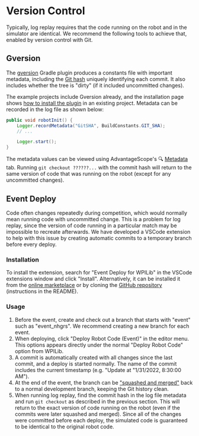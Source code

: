 # Version Control

Typically, log replay requires that the code running on the robot and in the simulator are identical. We recommend the following tools to achieve that, enabled by version control with Git.

## Gversion

The [gversion](https://github.com/lessthanoptimal/gversion-plugin) Gradle plugin produces a constants file with important metadata, including the [Git hash](https://www.mikestreety.co.uk/blog/the-git-commit-hash/) uniquely identifying each commit. It also includes whether the tree is "dirty" (if it included uncommitted changes).

The example projects include Gversion already, and the installation page shows [how to install the plugin](INSTALLATION.md#gversion-plugin-git-metadata) in an existing project. Metadata can be recorded in the log file as shown below:

```java
public void robotInit() {
    Logger.recordMetadata("GitSHA", BuildConstants.GIT_SHA);
    // ...

    Logger.start();
}
```

The metadata values can be viewed using AdvantageScope's 🔍 [Metadata](https://github.com/Mechanical-Advantage/AdvantageScope/blob/main/docs/tabs/METADATA.md) tab. Running `git checkout ??????...` with the commit hash will return to the same version of code that was running on the robot (except for any uncommitted changes).

## Event Deploy

Code often changes repeatedly during competition, which would normally mean running code with uncommitted change. This is a problem for log replay, since the version of code running in a particular match may be impossible to recreate afterwards. We have developed a VSCode extension to help with this issue by creating automatic commits to a temporary branch before every deploy.

### Installation

To install the extension, search for "Event Deploy for WPILib" in the VSCode extensions window and click "Install". Alternatively, it can be installed it from the [online marketplace](https://marketplace.visualstudio.com/items?itemName=Mechanical-Advantage.event-deploy-wpilib) or by cloning the [GitHub repository](https://github.com/Mechanical-Advantage/EventDeployExtension) (instructions in the README).

### Usage

1. Before the event, create and check out a branch that starts with "event" such as "event_nhgrs". We recommend creating a new branch for each event.
2. When deploying, click "Deploy Robot Code (Event)" in the editor menu. This options appears directly under the normal "Deploy Robot Code" option from WPILib.
3. A commit is automatically created with all changes since the last commit, and a deploy is started normally. The name of the commit includes the current timestamp (e.g. "Update at "1/31/2022, 8:30:00 AM").
4. At the end of the event, the branch can be ["squashed and merged"](https://docs.github.com/en/pull-requests/collaborating-with-pull-requests/incorporating-changes-from-a-pull-request/about-pull-request-merges#squash-and-merge-your-commits) back to a normal development branch, keeping the Git history clean.
5. When running log replay, find the commit hash in the log file metadata and run `git checkout` as described in the previous section. This will return to the exact version of code running on the robot (even if the commits were later squashed and merged). Since all of the changes were committed before each deploy, the simulated code is guaranteed to be identical to the original robot code.
